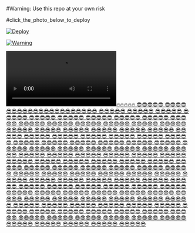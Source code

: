 #Warning: Use this repo at your own risk

#click_the_photo_below_to_deploy

[![Deploy](https://telegra.ph/file/83fad06b4595db7112d83.jpg)](https://heroku.com/deploy)

[![Warning](https://telegra.ph/file/83fad06b4595db7112d83.jpg)](https://telegra.ph/file/83fad06b4595db7112d83.mp4 "CopyLeft Credit Video")

![](https://telegra.ph/file/83fad06b4595db7112d83.mp4)[🔥🔥🔥🔥🔥
😎😎😎😎😎
😎😎😎😎😎😎😎😎😎😎😎😎😎😎😎😎😎😎😎😎😎
😎😎😎😎😎
😎😎😎😎😎
😎😎😎😎😎
😎😎😎😎😎
😎😎😎😎😎
😎😎😎😎😎
😎😎😎😎😎
😎😎😎😎😎
😎😎😎😎😎
😎😎😎😎😎
😎😎😎😎😎
😎😎😎😎😎
😎😎😎😎😎
😎😎😎😎😎
😎😎😎😎😎
😎😎😎😎😎
😎😎😎😎😎
😎😎😎😎😎
😎😎😎😎😎
😎😎😎😎😎
😎😎😎😎😎
😎😎😎😎😎
😎😎😎😎😎
😎😎😎😎😎
😎😎😎😎😎
😎😎😎😎😎
😎😎😎😎😎
😎😎😎😎😎
😎😎😎😎😎
😎😎😎😎😎
😎😎😎😎😎
😎😎😎😎😎
😎😎😎😎😎
😎😎😎😎😎
😎😎😎😎😎
😎😎😎😎😎
😎😎😎😎😎
😎😎😎😎😎
😎😎😎😎😎
😎😎😎😎😎
😎😎😎😎😎
😎😎😎😎😎
😎😎😎😎😎
😎😎😎😎😎
😎😎😎😎😎
😎😎😎😎😎
😎😎😎😎😎
😎😎😎😎😎
😎😎😎😎😎
😎😎😎😎😎
😎😎😎😎😎
😎😎😎😎😎
😎😎😎😎😎
😎😎😎😎😎
😎😎😎😎😎
😎😎😎😎😎
😎😎😎😎😎
😎😎😎😎😎
😎😎😎😎😎
😎😎😎😎😎
😎😎😎😎😎
😎😎😎😎😎
😎😎😎😎😎
😎😎😎😎😎
😎😎😎😎😎
😎😎😎😎😎
😎😎😎😎😎
😎😎😎😎😎
😎😎😎😎😎
😎😎😎😎😎
😎😎😎😎😎
😎😎😎😎😎
😎😎😎😎😎
😎😎😎😎😎
😎😎😎😎😎
😎😎😎😎😎
😎😎😎😎😎
😎😎😎😎😎
😎😎😎😎😎
😎😎😎😎😎
😎😎😎😎😎
😎😎😎😎😎
😎😎😎😎😎
😎😎😎😎😎
😎😎😎😎😎
😎😎😎😎😎
😎😎😎😎😎
😎😎😎😎😎
😎😎😎😎😎
😎😎😎😎😎
😎😎😎😎😎
😎😎😎😎😎
😎😎😎😎😎
😎😎😎😎😎
😎😎😎😎😎
😎😎😎😎😎
😎😎😎😎😎
😎😎😎😎😎
😎😎😎😎😎
😎😎😎😎😎
😎😎😎😎😎
😎😎😎😎😎
😎😎😎😎😎
😎😎😎😎😎
😎😎😎😎😎
😎😎😎😎😎
😎😎😎😎😎
😎😎😎😎😎
😎😎😎😎😎
😎😎😎😎😎
😎😎😎😎😎
😎😎😎😎😎
😎😎😎😎😎
😎😎😎😎😎
😎😎😎😎😎
😎😎😎😎😎
😎😎😎😎😎](https://telegram.dog/AnonymousD3061)
